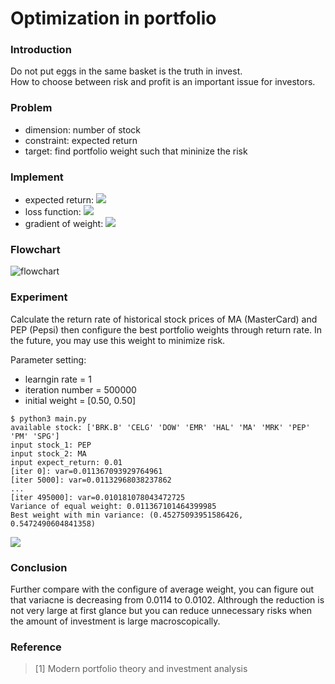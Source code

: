 # Optimization in portfolio

### Introduction
Do not put eggs in the same basket is the truth in invest.<br>
How to choose between risk and profit is an important issue for investors.

### Problem
* dimension: number of stock
* constraint: expected return
* target: find portfolio weight such that mininize the risk

### Implement
* expected return: ![](https://i.imgur.com/vB9RAh8.png)
* loss function: ![](https://i.imgur.com/qww1DCY.png)
* gradient of weight: ![](https://i.imgur.com/vLBjiXM.png)

### Flowchart
![flowchart](https://i.imgur.com/1Bx2utG.jpg)

### Experiment
Calculate the return rate of historical stock prices of MA (MasterCard) and PEP (Pepsi) then configure the best portfolio weights through return rate. In the future, you may use this weight to minimize risk. 

Parameter setting: 
* learngin rate = 1
* iteration number = 500000
* initial weight = [0.50, 0.50]
```
$ python3 main.py
available stock: ['BRK.B' 'CELG' 'DOW' 'EMR' 'HAL' 'MA' 'MRK' 'PEP' 'PM' 'SPG']
input stock_1: PEP
input stock_2: MA
input expect_return: 0.01
[iter 0]: var=0.011367093929764961
[iter 5000]: var=0.01132968038237862
...
[iter 495000]: var=0.010181078043472725
Variance of equal weight: 0.011367101464399985
Best weight with min variance: (0.45275093951586426, 0.5472490604841358)
```
![](https://i.imgur.com/wvIWcQa.png)

### Conclusion
Further compare with the configure of average weight, you can figure out that variacne is decreasing from 0.0114 to 0.0102. Althrough the reduction is not very large at first glance but you can reduce unnecessary risks when the amount of investment is large macroscopically.

### Reference
> [1] Modern portfolio theory and investment analysis
